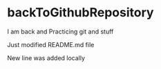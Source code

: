 # backToGithubRepository
I am back and Practicing git and stuff

Just modified README.md file 

New line was added locally
